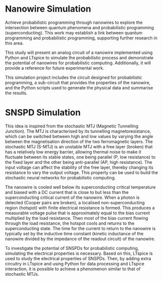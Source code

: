 # Nanowire Simulation

Achieve probabilistic programming through nanowires to explore the intersection between quantum phenomena and probabilistic programming (superconducting). This work may establish a link between quantum programming and probabilistic programming, supporting further research in this area.

This study will present an analog circuit of a nanowire implemented using Python and LTspice to simulate the probabilistic process and demonstrate the potential of nanowires for probabilistic computing. Additionally, it will provide a reference for future experimental work.

This simulation project includes the circuit designed for probabilistic programming, a sub-circuit that provides the properties of the nanowire, and the Python scripts used to generate the physical data and summarise the results.

# SNSPD Simulation

This idea is inspired from the stochastic MTJ (Magnetic Tunnelling Junction). The MTJ is characterised by its tunnelling magnetoresistance, which can be switched between high and low values by varying the angle between the magnetisation direction of the two ferromagnetic layers. The stochastic MTJ (S-MTJ) is an unstable MTJ with a free layer (broken) that has a relatively low energy barrier, allowing thermal noise to make it fluctuate between its stable states, one being parallel (P, low resistance) to the fixed layer and the other being anti-parallel (AP, high resistance). The input voltage can affect the stability of the free layer, thereby changing its resistance to vary the output voltage. This property can be used to build the stochastic neural networks for probabilistic computing.

The nanowire is cooled well below its superconducting critical temperature and biased with a DC current that is close to but less than the superconducting critical current of the nanowire. When a photon is detected (Cooper pairs are broken), a localised non-superconducting region (hotspot) with finite electrical resistance is formed. This produces a measurable voltage pulse that is approximately equal to the bias current multiplied by the load resistance. Then most of the bias current flowing through the load resistance, the hotspot cools and returns to the superconducting state. The time for the current to return to the nanowire is typically set by the inductive time constant (kinetic inductance of the nanowire divided by the impedance of the readout circuit) of the nanowire.

To investigate the potential of SNSPDs for probabilistic computing, simulating the electrical properties is necessary. Based on this, LTspice is used to study the electrical properties of SNSPDs. Then, by adding extra circuitry in LTspice and using Python for data processing and LTspice interaction, it is possible to achieve a phenomenon similar to that of stochastic MTJs.
